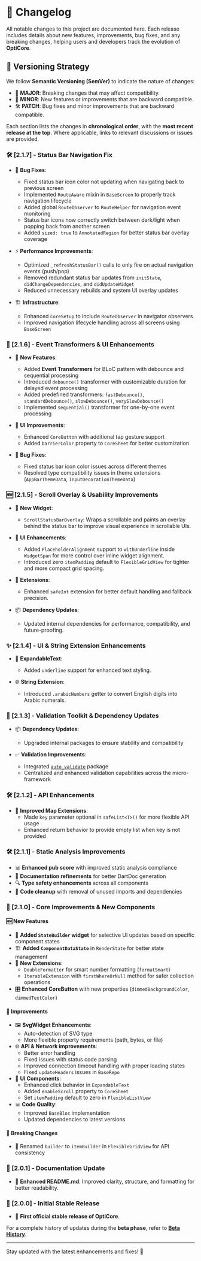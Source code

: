 # 📌 Changelog

All notable changes to this project are documented here. Each release includes details about new features, improvements, bug fixes, and any breaking changes, helping users and developers track the evolution of **OptiCore**.

## 🔄 Versioning Strategy

We follow **Semantic Versioning (SemVer)** to indicate the nature of changes:

- 🚀 **MAJOR**: Breaking changes that may affect compatibility.
- 🌟 **MINOR**: New features or improvements that are backward compatible.
- 🛠 **PATCH**: Bug fixes and minor improvements that are backward compatible.

Each section lists the changes in **chronological order**, with the **most recent release at the top**. Where applicable, links to relevant discussions or issues are provided.

### 🛠 [2.1.7] - Status Bar Navigation Fix

- 🐛 **Bug Fixes**:
  - Fixed status bar icon color not updating when navigating back to previous screen
  - Implemented `RouteAware` mixin in `BaseScreen` to properly track navigation lifecycle
  - Added global `RouteObserver` to `RouteHelper` for navigation event monitoring
  - Status bar icons now correctly switch between dark/light when popping back from another screen
  - Added `sized: true` to `AnnotatedRegion` for better status bar overlay coverage

- ⚡ **Performance Improvements**:
  - Optimized `_refreshStatusBar()` calls to only fire on actual navigation events (push/pop)
  - Removed redundant status bar updates from `initState`, `didChangeDependencies`, and `didUpdateWidget`
  - Reduced unnecessary rebuilds and system UI overlay updates

- 🏗 **Infrastructure**:
  - Enhanced `CoreSetup` to include `RouteObserver` in navigator observers
  - Improved navigation lifecycle handling across all screens using `BaseScreen`

### 🚀 [2.1.6] - Event Transformers & UI Enhancements

- 🎯 **New Features**:
  - Added **Event Transformers** for BLoC pattern with debounce and sequential processing
  - Introduced `debounce()` transformer with customizable duration for delayed event processing
  - Added predefined transformers: `fastDebounce()`, `standardDebounce()`, `slowDebounce()`, `verySlowDebounce()`
  - Implemented `sequential()` transformer for one-by-one event processing

- 🎨 **UI Improvements**:
  - Enhanced `CoreButton` with additional tap gesture support
  - Added `barrierColor` property to `CoreSheet` for better customization

- 🐛 **Bug Fixes**:
  - Fixed status bar icon color issues across different themes
  - Resolved type compatibility issues in theme extensions (`AppBarThemeData`, `InputDecorationThemeData`)

### 🆕 [2.1.5] - Scroll Overlay & Usability Improvements

- 🧩 **New Widget**:
  - `ScrollStatusBarOverlay`: Wraps a scrollable and paints an overlay behind the status bar to improve visual experience in scrollable UIs.

- 🎨 **UI Enhancements**:
  - Added `PlaceholderAlignment` support to `withUnderline` inside `WidgetSpan` for more control over inline widget alignment.
  - Introduced zero `itemPadding` default to `FlexibleGridView` for tighter and more compact grid spacing.

- 🔐 **Extensions**:
  - Enhanced `safeInt` extension for better default handling and fallback precision.

- 📦 **Dependency Updates**:
  - Updated internal dependencies for performance, compatibility, and future-proofing.

### ✨ [2.1.4] - UI & String Extension Enhancements

- 📝 **ExpandableText**:
  - Added `underline` support for enhanced text styling.

- 🌐 **String Extension**:
  - Introduced `.arabicNumbers` getter to convert English digits into Arabic numerals.

### 🔧 [2.1.3] - Validation Toolkit & Dependency Updates

- 📦 **Dependency Updates**:
  - Upgraded internal packages to ensure stability and compatibility

- ✅ **Validation Improvements**:
  - Integrated [`auto_validate`](https://pub.dev/packages/auto_validate) package
  - Centralized and enhanced validation capabilities across the micro-framework

### 🛠 [2.1.2] - API Enhancements

- 🧰 **Improved Map Extensions**:
  - Made `key` parameter optional in `safeList<T>()` for more flexible API usage
  - Enhanced return behavior to provide empty list when key is not provided

### 🛠 [2.1.1] - Static Analysis Improvements

- 📊 **Enhanced pub score** with improved static analysis compliance
- 📝 **Documentation refinements** for better DartDoc generation
- 🔍 **Type safety enhancements** across all components
- 🧹 **Code cleanup** with removal of unused imports and dependencies

### 🌟 [2.1.0] - Core Improvements & New Components

#### 🆕 New Features
- 🧩 **Added `StateBuilder` widget** for selective UI updates based on specific component states
- 🏗️ **Added `ComponentDataState`** in `RenderState` for better state management
- 🧰 **New Extensions**:
  - `DoubleFormatter` for smart number formatting (`formatSmart`)
  - `IterableExtension` with `firstWhereOrNull` method for safer collection operations
- 🎛️ **Enhanced CoreButton** with new properties (`dimmedBackgroundColor`, `dimmedTextColor`)

#### 🔄 Improvements
- 🖼️ **SvgWidget Enhancements**:
  - Auto-detection of SVG type
  - More flexible property requirements (path, bytes, or file)
- 🌐 **API & Network improvements**:
  - Better error handling
  - Fixed issues with status code parsing
  - Improved connection timeout handling with proper loading states
  - Fixed `updateHeaders` issues in `BaseRepo`
- 📱 **UI Components**:
  - Enhanced click behavior in `ExpandableText`
  - Added `enableScroll` property to `CoreSheet`
  - Set `itemPadding` default to zero in `FlexibleListView`
- 📊 **Code Quality**:
  - Improved `BaseBloc` implementation
  - Updated dependencies to latest versions

#### 🛑 Breaking Changes
- 🔄 Renamed `builder` to `itemBuilder` in `FlexibleGridView` for API consistency

### 📝 [2.0.1] - Documentation Update

- 📖 **Enhanced README.md**: Improved clarity, structure, and formatting for better readability.

### 🔹 [2.0.0] - Initial Stable Release

- 🎉 **First official stable release of OptiCore**.

For a complete history of updates during the **beta phase**, refer to **[Beta History](https://github.com/dev-mahmoud-elshenawy/opticore/blob/main/CHANGELOG-BETA.md)**.

---
Stay updated with the latest enhancements and fixes! 🚀
